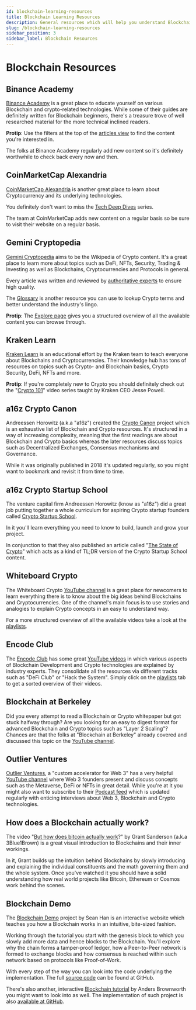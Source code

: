 ```yaml
---
id: blockchain-learning-resources
title: Blockchain Learning Resources
description: General resources which will help you understand Blockchain- and Distributed Ledger Technologies.
slug: /blockchain-learning-resources
sidebar_position: 3
sidebar_label: Blockchain Resources
---
```


# Blockchain Resources

## Binance Academy

[Binance Academy](https://academy.binance.com) is a great place to educate yourself on various Blockchain and crypto-related technologies. While some of their guides are definitely written for Blockchain beginners, there's a treasure trove of well researched material for the more technical inclined readers.

**Protip**: Use the filters at the top of the [articles view](https://academy.binance.com/en/articles) to find the content you're interested in.

The folks at Binance Academy regularly add new content so it's definitely worthwhile to check back every now and then.

## CoinMarketCap Alexandria

[CoinMarketCap Alexandria](https://coinmarketcap.com/alexandria/) is another great place to learn about Cryptocurrency and its underlying technologies.

You definitely don't want to miss the [Tech Deep Dives](https://coinmarketcap.com/alexandria/categories/tech-deep-dives) series.

The team at CoinMarketCap adds new content on a regular basis so be sure to visit their website on a regular basis.

## Gemini Cryptopedia

[Gemini Cryptopedia](https://www.gemini.com/cryptopedia) aims to be the Wikipedia of Crypto content. It's a great place to learn more about topics such as DeFi, NFTs, Security, Trading & Investing as well as Blockchains, Cryptocurrencies and Protocols in general.

Every article was written and reviewed by [authoritative experts](https://www.gemini.com/cryptopedia/authors) to ensure high quality.

The [Glossary](https://www.gemini.com/cryptopedia/glossary) is another resource you can use to lookup Crypto terms and better understand the industry's lingo.

**Protip**: The [Explore page](https://www.gemini.com/cryptopedia/explore) gives you a structured overview of all the available content you can browse through.

## Kraken Learn

[Kraken Learn](https://www.kraken.com/learn) is an educational effort by the Kraken team to teach everyone about Blockchains and Cryptocurrencies. Their knowledge hub has tons of resources on topics such as Crypto- and Blockchain basics, Crypto Security, DeFi, NFTs and more.

**Protip**: If you're completely new to Crypto you should definitely check out the "[Crypto 101](https://www.kraken.com/learn/videos/crypto-101)" video series taught by Kraken CEO Jesse Powell.

## a16z Crypto Canon

Andreessen Horowitz \(a.k.a "a16z"\) created the [Crypto Canon](https://a16z.com/2018/02/10/crypto-readings-resources/) project which is an exhaustive list of Blockchain and Crypto resources. It's structured in a way of increasing complexity, meaning that the first readings are about Blockchain and Crypto basics whereas the later resources discuss topics such as Decentralized Exchanges, Consensus mechanisms and Governance.

While it was originally published in 2018 it's updated regularly, so you might want to bookmark and revisit it from time to time.

## a16z Crypto Startup School

The venture capital firm Andreessen Horowitz \(know as "a16z"\) did a great job putting together a whole curriculum for aspiring Crypto startup founders called [Crypto Startup School](https://a16z.com/crypto-startup-school/).

In it you'll learn everything you need to know to build, launch and grow your project.

In conjunction to that they also published an article called "[The State of Crypto](https://a16z.com/2020/12/28/crypto-users-guide/)" which acts as a kind of TL;DR version of the Crypto Startup School content.

## Whiteboard Crypto

The Whiteboard Crypto [YouTube channel](https://www.youtube.com/c/WhiteboardCrypto) is a great place for newcomers to learn everything there is to know about the big ideas behind Blockchains and Cryptocurrencies. One of the channel's main focus is to use stories and analogies to explain Crypto concepts in an easy to understand way.

For a more structured overview of all the available videos take a look at the [playlists](https://www.youtube.com/c/WhiteboardCrypto/playlists).

## Encode Club

The [Encode Club](https://www.encode.club) has some great [YouTube videos](https://www.youtube.com/channel/UC8MwfizU_2GYh_LugWJom6A) in which various aspects of Blockchain Development and Crypto technologies are explained by industry experts. They consolidate all the resources via different tracks such as "DeFi Club" or "Hack the System". Simply click on the [playlists](https://www.youtube.com/channel/UC8MwfizU_2GYh_LugWJom6A/playlists) tab to get a sorted overview of their videos.

## Blockchain at Berkeley

Did you every attempt to read a Blockchain or Crypto whitepaper but got stuck halfway through? Are you looking for an easy to digest format for advanced Blockchain and Crypto topics such as "Layer 2 Scaling"? Chances are that the folks at "Blockchain at Berkeley" already covered and discussed this topic on the [YouTube channel](https://www.youtube.com/c/BlockchainatBerkeley).

## Outlier Ventures

[Outlier Ventures](https://outlierventures.io), a "custom accelerator for Web 3" has a very helpful [YouTube channel](https://www.youtube.com/c/OutlierVentures) where Web 3 founders present and discuss concepts such as the Metaverse, DeFi or NFTs in great detail. While you're at it you might also want to subscribe to their [Podcast feed](https://podcasts.apple.com/gb/podcast/founders-of-web-3/id1511782129) which is updated regularly with enticing interviews about Web 3, Blockchain and Crypto technologies.

## How does a Blockchain actually work?

The video "[But how does bitcoin actually work](https://www.youtube.com/watch?v=bBC-nXj3Ng4)?" by Grant Sanderson \(a.k.a 3Blue1Brown\) is a great visual introduction to Blockchains and their inner workings.

In it, Grant builds up the intuition behind Blockchains by slowly introducing and explaining the individual constituents and the math governing them and the whole system. Once you've watched it you should have a solid understanding how real world projects like Bitcoin, Ethereum or Cosmos work behind the scenes.

## Blockchain Demo

The [Blockchain Demo](https://blockchaindemo.io/) project by Sean Han is an interactive website which teaches you how a Blockchain works in an intuitive, bite-sized fashion.

Working through the tutorial you start with the genesis block to which you slowly add more data and hence blocks to the Blockchain. You'll explore why the chain forms a tamper-proof ledger, how a Peer-to-Peer network is formed to exchange blocks and how consensus is reached within such network based on protocols like Proof-of-Work.

With every step of the way you can look into the code underlying the implementation. The full [source code](https://github.com/seanjameshan/blockchain) can be found at GitHub.

There's also another, interactive [Blockchain tutorial](https://andersbrownworth.com/blockchain/) by Anders Brownworth you might want to look into as well. The implementation of such project is also [available at GitHub](https://github.com/anders94/blockchain-demo).
